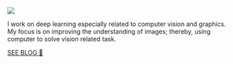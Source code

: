 ![](https://user-images.githubusercontent.com/52134849/99888749-4cf38b80-2c4f-11eb-80ae-a5273182b782.png)

I work on deep learning especially related to computer vision and graphics. My focus is on improving the understanding of images; thereby, using computer to solve vision related task.

[SEE BLOG 🚀](http://ai.techdev.fun/)
